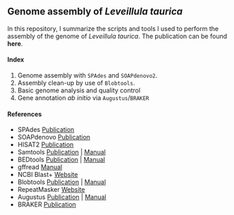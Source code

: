 ## Genome assembly of *Leveillula taurica*

In this repository, I summarize the scripts and tools I used to perform the assembly of the genome of *Leveillula taurica*. The publication can be found **here**.

#### Index

01. Genome assembly with `SPAdes` and `SOAPdenovo2`.
02. Assembly clean-up by use of `Blobtools`.
03. Basic genome analysis and quality control
04. Gene annotation *ab initio* via `Augustus`/`BRAKER`

#### References

- SPAdes [Publication](http://www.liebertpub.com/doi/10.1089/cmb.2012.0021)
- SOAPdenovo [Publication](https://academic.oup.com/gigascience/article-lookup/doi/10.1186/2047-217X-1-18)
- HISAT2 [Publication](http://www.nature.com/articles/nmeth.3317)
- Samtools [Publication](https://academic.oup.com/bioinformatics/article/25/16/2078/204688) | [Manual](http://www.htslib.org/doc/)
- BEDtools [Publication](https://academic.oup.com/bioinformatics/article-lookup/doi/10.1093/bioinformatics/btq033) | [Manual](https://bedtools.readthedocs.io/en/latest/)
- gffread [Manual](http://ccb.jhu.edu/software/stringtie/gff.shtml)
- NCBI Blast+ [Website](https://www.ncbi.nlm.nih.gov/books/NBK279690/)
- Blobtools [Publication](https://f1000research.com/articles/6-1287/v1) | [Manual](https://blobtools.readme.io/docs)
- RepeatMasker [Website](http://www.repeatmasker.org)
- Augustus [Publication](https://academic.oup.com/nar/article/33/suppl_2/W465/2505649) | [Manual](https://vcru.wisc.edu/simonlab/bioinformatics/programs/augustus/docs/tutorial2015/index.html)
- BRAKER [Publication](https://academic.oup.com/bioinformatics/article-lookup/doi/10.1093/bioinformatics/btv661)
